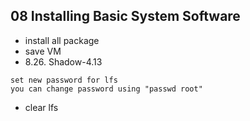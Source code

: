 ## 08 Installing Basic System Software

- install all package
- save VM
- 8.26. Shadow-4.13
```
set new password for lfs
you can change password using "passwd root"
```
- clear lfs